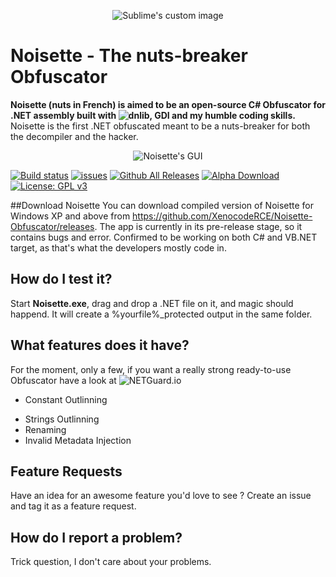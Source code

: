<p align="center">
  <img src="https://s3.postimg.org/voqlz45dv/Hazelnut_64.png" alt="Sublime's custom image"/>
</p>

# Noisette - The nuts-breaker Obfuscator
**Noisette (nuts in French) is aimed to be an open-source C# Obfuscator for .NET assembly built with ![dnlib](https://github.com/0xd4d/dnlib), GDI and my humble coding skills.** Noisette is the first .NET obfuscated meant to be a nuts-breaker for both the decompiler and the hacker.

<p align="center">
  <img src="http://i.imgur.com/3XDPL1N.png" alt="Noisette's GUI"/>
</p>

[![Build status](https://ci.appveyor.com/api/projects/status/32r7s2skrgm9ubva?svg=true)](https://ci.appveyor.com/project/XenocodeRCE/noisette-obfuscator)
[![issues](https://img.shields.io/github/issues/XenocodeRCE/Noisette-Obfuscator.svg)](https://github.com/XenocodeRCE/Noisette-Obfuscator/issues)
[![Github All Releases](https://img.shields.io/github/downloads/XenocodeRCE/Noisette-Obfuscator/total.svg?maxAge=2592000)]()
[![Alpha Download](https://img.shields.io/badge/Source%20Download-1.0-red.svg)](https://ci.appveyor.com/project/XenocodeRCE/noisette-obfuscator/build/artifacts)
[![License: GPL v3](https://img.shields.io/badge/License-GPL%20v3-blue.svg)](http://www.gnu.org/licenses/gpl-3.0)

##Download Noisette
You can download compiled version of Noisette for Windows XP and above from https://github.com/XenocodeRCE/Noisette-Obfuscator/releases. The app is currently in its pre-release stage, so it contains bugs and error. Confirmed to be working on both C# and VB.NET target, as that's what the developers mostly code in.

## How do I test it?
Start **Noisette.exe**, drag and drop a .NET file on it, and magic should happend. It will create a %yourfile%_protected output in the same folder.

## What features does it have?
For the moment, only a few, if you want a really strong ready-to-use Obfuscator have a look at ![NETGuard.io](http://netguard.io)
* Constant Outlinning
- Strings Outlinning
- Renaming
- Invalid Metadata Injection

## Feature Requests
Have an idea for an awesome feature you'd love to see ? Create an issue and tag it as a feature request.

## How do I report a problem?
Trick question, I don't care about your problems.
